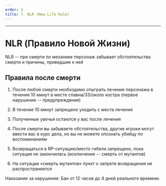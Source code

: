 ```yaml
---
order: 3
title: 7. NLR (New Life Rule)
---
```


---

# NLR (Правило Новой Жизни)

NLR -- при смерти по механике персонаж забывает обстоятельства смерти и причины, приведшие к ней

## Правила после смерти

1. После любой смерти необходимо отыграть лечение персонажа в течение 10 минут в месте спавна/ЗЗ/около костра (первое нарушение -- предупреждение)

2. В течение 10 минут запрещено уходить с места лечения

3. Полученные увечья остаются у вас после лечения

4. После смерти вы забываете обстоятельства, другие игроки могут ввести вас в курс дела, но вы не можете опознать убийцу по воспоминаниям

5. Возвращаться в RP-ситуацию/место гибели запрещено, пока ситуация не закончилась (исключение -- смерть от мутантов)

6. На ситуации «смерть мутантов» пункт о запрете возвращения не распространяется

<note type="danger">

Наказание за нарушение: Бан от 12 часов до 4 дней реального времени.

</note>